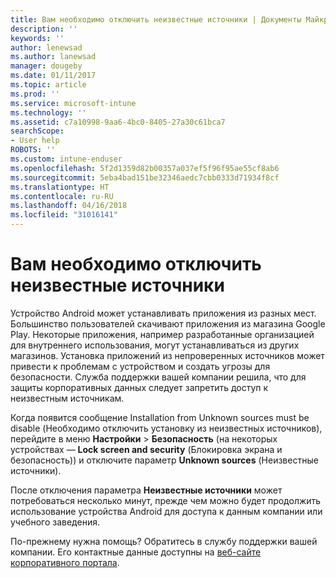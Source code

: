 ```yaml
---
title: Вам необходимо отключить неизвестные источники | Документы Майкрософт
description: ''
keywords: ''
author: lenewsad
ms.author: lanewsad
manager: dougeby
ms.date: 01/11/2017
ms.topic: article
ms.prod: ''
ms.service: microsoft-intune
ms.technology: ''
ms.assetid: c7a10998-9aa6-4bc0-8405-27a30c61bca7
searchScope:
- User help
ROBOTS: ''
ms.custom: intune-enduser
ms.openlocfilehash: 5f2d1359d82b00357a037ef5f96f95ae55cf8ab6
ms.sourcegitcommit: 5eba4bad151be32346aedc7cbb0333d71934f8cf
ms.translationtype: HT
ms.contentlocale: ru-RU
ms.lasthandoff: 04/16/2018
ms.locfileid: "31016141"
---
```

# <a name="you-need-to-turn-off-unknown-sources"></a>Вам необходимо отключить неизвестные источники

Устройство Android может устанавливать приложения из разных мест. Большинство пользователей скачивают приложения из магазина Google Play. Некоторые приложения, например разработанные организацией для внутреннего использования, могут устанавливаться из других магазинов. Установка приложений из непроверенных источников может привести к проблемам с устройством и создать угрозы для безопасности. Служба поддержки вашей компании решила, что для защиты корпоративных данных следует запретить доступ к неизвестным источникам.

Когда появится сообщение Installation from Unknown sources must be disable (Необходимо отключить установку из неизвестных источников), перейдите в меню **Настройки** > **Безопасность** (на некоторых устройствах — **Lock screen and security** (Блокировка экрана и безопасность)) и отключите параметр **Unknown sources** (Неизвестные источники).

После отключения параметра **Неизвестные источники** может потребоваться несколько минут, прежде чем можно будет продолжить использование устройства Android для доступа к данным компании или учебного заведения.

По-прежнему нужна помощь? Обратитесь в службу поддержки вашей компании. Его контактные данные доступны на [веб-сайте корпоративного портала](https://portal.manage.microsoft.com#HelpDeskDialog).
